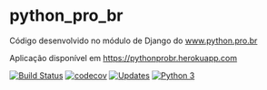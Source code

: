# python_pro_br
Código desenvolvido no módulo de Django do www.python.pro.br

Aplicação disponível em https://pythonprobr.herokuapp.com

[![Build Status](https://travis-ci.org/RamiroAlvaro/python_pro_br.svg?branch=master)](https://travis-ci.org/RamiroAlvaro/python_pro_br)
[![codecov](https://codecov.io/gh/RamiroAlvaro/python_pro_br/branch/master/graph/badge.svg)](https://codecov.io/gh/RamiroAlvaro/python_pro_br)
[![Updates](https://pyup.io/repos/github/RamiroAlvaro/python_pro_br/shield.svg)](https://pyup.io/repos/github/RamiroAlvaro/python_pro_br/)
[![Python 3](https://pyup.io/repos/github/RamiroAlvaro/python_pro_br/python-3-shield.svg)](https://pyup.io/repos/github/RamiroAlvaro/python_pro_br/)
